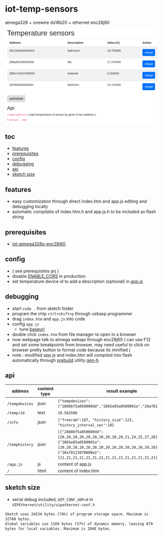 # iot-temp-sensors

atmega328 + onewire ds18b20 + ethernet enc28j60

![img](doc/Selection_003.png)

## toc
- [features](#features)
- [prerequisites](#prerequisites)
- [config](#config)
- [debugging](#debugging)
- [api](#api)
- [sketch size](#sketch-size)  

## features

- easy customization through direct index.htm and app.js editing and debugging locally
- automatic compilatio of index.htm.h and app.js.h to be included as flash string

## prerequisites

- [iot-atmega328p-enc28j60](https://github.com/devel0/iot-atmega328p-enc28j60/blob/master/README.md)

## config

- ( see prerequisites prj )
- disable [ENABLE_CORS](https://github.com/devel0/iot-temp-sensors/blob/432999ee57a9892da64955140d62139edcb04fc9/temp-sensors/temp-sensors.ino#L12) in production
- set temperature device id to add a description (optional) in [app.js](https://github.com/devel0/iot-temp-sensors/blob/432999ee57a9892da64955140d62139edcb04fc9/temp-sensors/app.js#L1-L12)

## debugging

- start `code .` from sketch folder
- program the chip `ctrl+shift+p` through usbasp programmer
- drag `index.htm` and `app.js` into code
- config `app.js`
  - tune [baseurl](https://github.com/devel0/iot-temp-sensors/blob/432999ee57a9892da64955140d62139edcb04fc9/temp-sensors/app.js#L20)
- double click `index.htm` from file manager to open in a browser
- now webpage talk to atmega webapi through enc28j60 ( can use F12 and set some breakpoints from browser, may need useful to click on browser pretty button to format code because its minified )
- note : modified app.js and index.htm will compiled into flash automatically through [prebuild](https://github.com/devel0/iot-temp-sensors/blob/432999ee57a9892da64955140d62139edcb04fc9/temp-sensors/.vscode/arduino.json#L6) utility [gen-h](https://github.com/devel0/iot-temp-sensors/blob/432999ee57a9892da64955140d62139edcb04fc9/temp-sensors/gen-h)

## api

| address | content type | result example |
|---|---|---|
| `/tempdevices` | json | `{"tempdevices":["28886f5a050000dd","2865e05a0500001a","28af8123070000e2"]}` |
| `/temp/id` | text | `19.562500` |
| `/info` | json | `{"freeram":187, "history_size":123, "history_interval_sec":10}` |
| `/temphistory` | json | `[{"28886f5a050000dd":[20,20,20,20,20,20,20,20,20,20,21,24,25,27,28]},{"2865e05a0500001a":[20,20,20,20,20,20,20,20,20,20,20,20,20,20,20]},{"28af8123070000e2":[21,21,21,21,21,21,21,21,21,21,21,21,21,21,21]}]` |
| `/app.js` | js | content of app.js |
| `/` | html | content of index.htm |

## sketch size

- serial debug included, `UIP_CONF_UDP=0` in `UIPEthernet/utility/uipethernet-conf.h`

```
Sketch uses 24534 bytes (74%) of program storage space. Maximum is 32768 bytes.
Global variables use 1169 bytes (57%) of dynamic memory, leaving 879 bytes for local variables. Maximum is 2048 bytes.
```
